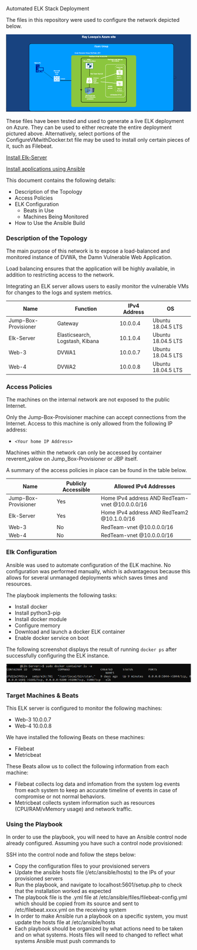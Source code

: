 Automated ELK Stack Deployment

The files in this repository were used to configure the network depicted below.

![alt text](https://github.com/raylosoya/avyssos/blob/main/Diagrams/AzureSite.PNG)

These files have been tested and used to generate a live ELK deployment on Azure. They can be used to either recreate the entire deployment pictured above. Alternatively, select portions of the ConfigureVMwithDocker.txt file may be used to install only certain pieces of it, such as Filebeat.

[Install Elk-Server](Ansible/ConfigureElkwithDocker.txt)

[Install applications using Ansible](Ansible/ConfigureVMwithDocker.txt) 


This document contains the following details:
- Description of the Topology
- Access Policies
- ELK Configuration
  - Beats in Use
  - Machines Being Monitored
- How to Use the Ansible Build


### Description of the Topology

The main purpose of this network is to expose a load-balanced and monitored instance of DVWA, the Damn Vulnerable Web Application.

Load balancing ensures that the application will be highly available, in addition to restricting access to the network.

Integrating an ELK server allows users to easily monitor the vulnerable VMs for changes to the logs and system metrics.


| Name                 	| Function                        	| IPv4 Address 	| OS                 	|
|----------------------	|---------------------------------	|--------------	|--------------------	|
| Jump-Box-Provisioner 	| Gateway                         	| 10.0.0.4     	| Ubuntu 18.04.5 LTS 	|
| Elk-Server           	| Elasticsearch, Logstash, Kibana 	| 10.1.0.4     	| Ubuntu 18.04.5 LTS 	|
| Web-3                	| DVWA1                           	| 10.0.0.7     	| Ubuntu 18.04.5 LTS 	|
| Web-4                	| DVWA2                            	| 10.0.0.8     	| Ubuntu 18.04.5 LTS 	|

### Access Policies

The machines on the internal network are not exposed to the public Internet. 

Only the Jump-Box-Provisioner machine can accept connections from the Internet. Access to this machine is only allowed from the following IP address:
- `<Your home IP Address>`

Machines within the network can only be accessed by container reverent_yalow on Jump_Box-Provisioner or JBP itself.


A summary of the access policies in place can be found in the table below.

| Name                 	| Publicly Accessible  	| Allowed IPv4 Addresses                          	|
|----------------------	|----------------------	|-------------------------------------------------	|
| Jump-Box-Provisioner 	| Yes                  	| Home IPv4 address AND RedTeam-vnet @10.0.0.0/16 	|
| Elk-Server           	| Yes                  	| Home IPv4 address AND RedTeam2 @10.1.0.0/16     	|
| Web-3                	| No                   	| RedTeam-vnet @10.0.0.0/16                       	|
| Web-4                	| No                   	| RedTeam-vnet @10.0.0.0/16                       	|

### Elk Configuration

Ansible was used to automate configuration of the ELK machine. No configuration was performed manually, which is advantageous because this allows for several unmanaged deployments which saves times and resources. 

The playbook implements the following tasks:
- Install docker
- Install python3-pip
- Install docker module
- Configure memory
- Download and launch a docker ELK container
- Enable docker service on boot

The following screenshot displays the result of running `docker ps` after successfully configuring the ELK instance.

![alt text](Ansible/ElKServerUp.PNG)

### Target Machines & Beats
This ELK server is configured to monitor the following machines:
- Web-3 10.0.0.7
- Web-4 10.0.0.8

We have installed the following Beats on these machines:
- Filebeat
- Metricbeat

These Beats allow us to collect the following information from each machine:
- Filebeat collects log data and infomation from the system log events from each system to keep an accurate timeline of events in case of compromise or not normal behaviors.
- Metricbeat collects system information such as resources (CPU/RAM/vMemory usage) and network traffic. 

### Using the Playbook
In order to use the playbook, you will need to have an Ansible control node already configured. Assuming you have such a control node provisioned: 

SSH into the control node and follow the steps below:
- Copy the configuration files to your provisioned servers
- Update the ansible hosts file (/etc/ansible/hosts) to the IPs of your provisioned servers
- Run the playbook, and navigate to localhost:5601/setup.php to check that the installation worked as expected
- The playbook file is the .yml file at /etc/ansible/files/filebeat-config.yml which should be copied from its source and sent to /etc/filebeat.xxxx.yml on the receiving system
- In order to make Ansible run a playbook on a specific system, you must update the hosts file at /etc/ansible/hosts
- Each playbook should be organized by what actions need to be taken and on what systems. Hosts files will need to changed to reflect what systems Ansible must push commands to 


